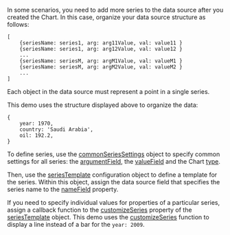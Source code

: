 In some scenarios, you need to add more series to the data source after you created the Chart. In this case, organize your data source structure as follows:

    [
        {seriesName: series1, arg: arg11Value, val: value11 }
        {seriesName: series1, arg: arg12Value, val: value12 }
        ...
        {seriesName: seriesM, arg: argM1Value, val: valueM1 }
        {seriesName: seriesM, arg: argM2Value, val: valueM2 }
        ...
    ]

Each object in the data source must represent a point in a single series.

This demo uses the structure displayed above to organize the data:

    {
        year: 1970,
        country: 'Saudi Arabia',
        oil: 192.2,
    }

To define series, use the [commonSeriesSettings]() object to specify common settings for all series: the [argumentField](), the [valueField]() and the Chart [type]().

Then, use the [seriesTemplate]() configuration object to define a template for the series. Within this object, assign the data source field that specifies the series name to the [nameField]() property.

If you need to specify individual values for properties of a particular series, assign a callback function to the [customizeSeries]() property of the [seriesTemplate]() object. This demo uses the [customizeSeries]() function to display a line instead of a bar for the `year: 2009`.